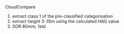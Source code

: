 CloudCompare
1. extract class 1 of the pre-classified categorisation
2. extract height 3-35m using the calculated HAG value
3. SOR 80mm, 1std 
